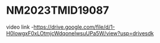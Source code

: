 # NM2023TMID19087
video link -https://drive.google.com/file/d/1-H0lowgxF0xLOtmjcWdqonelwsuUPa5W/view?usp=drivesdk
